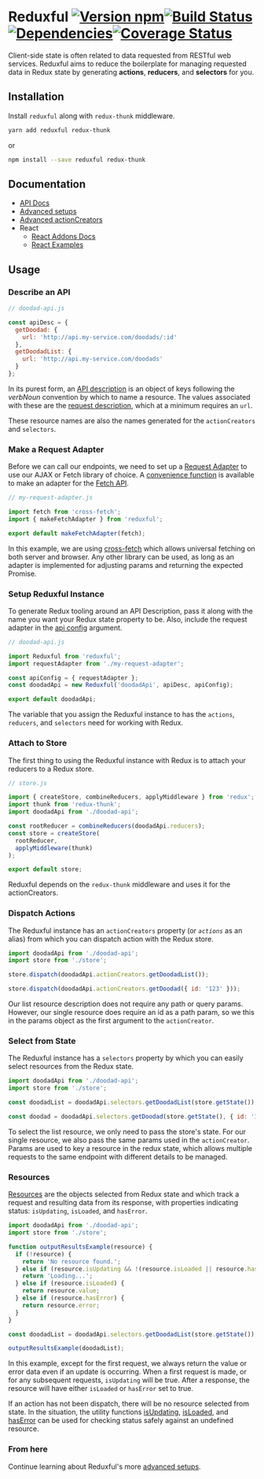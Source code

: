# Reduxful [![Version npm](https://img.shields.io/npm/v/reduxful.svg?style=flat-square)](https://www.npmjs.com/package/reduxful)[![Build Status](https://img.shields.io/travis/godaddy/reduxful/master.svg?style=flat-square)](https://travis-ci.org/godaddy/reduxful)[![Dependencies](https://img.shields.io/david/godaddy/reduxful.svg?style=flat-square)](https://david-dm.org/godaddy/reduxful)[![Coverage Status](https://img.shields.io/coveralls/godaddy/reduxful/master.svg?style=flat-square)](https://coveralls.io/r/godaddy/reduxful?branch=master)

Client-side state is often related to data requested from RESTful web services.
Reduxful aims to reduce the boilerplate for managing requested data in Redux 
state by generating **actions**, **reducers**, and **selectors** for you.

## Installation

Install `reduxful` along with `redux-thunk` middleware.

```bash
yarn add reduxful redux-thunk
```
or 
```bash
npm install --save reduxful redux-thunk
```

## Documentation 

- [API Docs]
- [Advanced setups]
- [Advanced actionCreators]
- React
  - [React Addons Docs]
  - [React Examples]

## Usage

### Describe an API

```js
// doodad-api.js

const apiDesc = {
  getDoodad: {
    url: 'http://api.my-service.com/doodads/:id'
  },
  getDoodadList: {
    url: 'http://api.my-service.com/doodads'
  }
};
```

In its purest form, an [API description] is an object of keys following the 
_verbNoun_ convention by which to name a resource. The values associated
with these are the [request description], which at a minimum requires an `url`.

These resource names are also the names generated for the `actionCreators`
and `selectors`.

### Make a Request Adapter

Before we can call our endpoints, we need to set up a [Request Adapter] to use
our AJAX or Fetch library of choice. A [convenience function][makeFetchAdapter]
is available to make an adapter for the [Fetch API]. 

```js
// my-request-adapter.js

import fetch from 'cross-fetch';
import { makeFetchAdapter } from 'reduxful';

export default makeFetchAdapter(fetch);
```

In this example, we are using [cross-fetch] which allows universal fetching
on both server and browser. Any other library can be used, as long as
an adapter is implemented for adjusting params and returning the expected
Promise.

### Setup Reduxful Instance

To generate Redux tooling around an API Description, pass it along with the 
name you want your Redux state property to be. Also, include the request adapter
in the [api config] argument.

```js
// doodad-api.js

import Reduxful from 'reduxful';
import requestAdapter from './my-request-adapter';

const apiConfig = { requestAdapter };
const doodadApi = new Reduxful('doodadApi', apiDesc, apiConfig);

export default doodadApi;
```

The variable that you assign the Reduxful instance to has the
`actions`, `reducers`, and `selectors` need for working with Redux.

### Attach to Store

The first thing to using the Reduxful instance with Redux is to attach your
reducers to a Redux store.

```js
// store.js

import { createStore, combineReducers, applyMiddleware } from 'redux';
import thunk from 'redux-thunk';
import doodadApi from './doodad-api';

const rootReducer = combineReducers(doodadApi.reducers);
const store = createStore(
  rootReducer,
  applyMiddleware(thunk)
);

export default store;
```

Reduxful depends on the `redux-thunk` middleware and uses it for the 
actionCreators.

### Dispatch Actions

The Reduxful instance has an `actionCreators` property (or _`actions`_ as an
alias) from which you can dispatch action with the Redux store.

```js
import doodadApi from './doodad-api';
import store from './store';

store.dispatch(doodadApi.actionCreators.getDoodadList());

store.dispatch(doodadApi.actionCreators.getDoodad({ id: '123' }));
```

Our list resource description does not require any path or query params.
However, our single resource does require an id as a path param, so we this
in the params object as the first argument to the `actionCreator`.

### Select from State

The Reduxful instance has a `selectors` property by which you can easily 
select resources from the Redux state.

```js
import doodadApi from './doodad-api';
import store from './store';

const doodadList = doodadApi.selectors.getDoodadList(store.getState());

const doodad = doodadApi.selectors.getDoodad(store.getState(), { id: '123' });
```

To select the list resource, we only need to pass the store's state. For our
single resource, we also pass the same params used in the `actionCreator`. 
Params are used to key a resource in the redux state, which allows 
multiple requests to the same endpoint with different details to be managed. 

### Resources

[Resources] are the objects selected from Redux state and which track a
request and resulting data from its response, with properties indicating
status: `isUpdating`, `isLoaded`, and `hasError`.

```js
import doodadApi from './doodad-api';
import store from './store';

function outputResultsExample(resource) {
  if (!resource) {
    return 'No resource found.';
  } else if (resource.isUpdating && !(resource.isLoaded || resource.hasError)) {
    return 'Loading...';
  } else if (resource.isLoaded) {
    return resource.value;
  } else if (resource.hasError) {
    return resource.error;
  }
}

const doodadList = doodadApi.selectors.getDoodadList(store.getState());

outputResultsExample(doodadList);
```

In this example, except for the first request, we always return the value
or error data even if an update is occurring. When a first request is made,
or for any subsequent requests, `isUpdating` will be true. After a response,
the resource will have either `isLoaded` or `hasError` set to true.

If an action has not been dispatch, there will be no resource selected from
state. In the situation, the utility functions [isUpdating], [isLoaded], and
[hasError] can be used for checking status safely against an undefined resource.

### From here

Continue learning about Reduxful's more [advanced setups].


<!-- Links -->
[API Docs]:docs/api.md
[React Addons Docs]:docs/react-addons-api.md
[React Examples]:docs/react-examples.md
[Advanced setups]:docs/advanced-setups.md
[Advanced actionCreators]:docs/advanced-action-creators.md

[API Description]:docs/api.md#ApiDescription
[API Config]:docs/api.md#ApiDescription
[Request Description]:docs/api.md#RequestDescription
[Request Adapter]:docs/api.md#RequestAdapter
[makeFetchAdapter]:docs/api.md#makeFetchAdapter
[Resource]:docs/api.md#Resource
[Resources]:docs/api.md#Resource
[isLoaded]:docs/api.md#isLoaded
[isUpdating]:docs/api.md#isUpdating
[hasError]:docs/api.md#hasError


<!-- External Links -->
[cross-fetch]:https://github.com/lquixada/cross-fetch#cross-fetch
[redux-thunk]:https://github.com/reduxjs/redux-thunk#redux-thunk
[Fetch API]:https://developer.mozilla.org/en-US/docs/Web/API/Fetch_API
